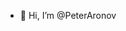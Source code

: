 - 👋 Hi, I’m @PeterAronov

<!---
PeterAronov/PeterAronov is a ✨ special ✨ repository because its `README.md` (this file) appears on your GitHub profile.
You can click the Preview link to take a look at your changes.
--->
